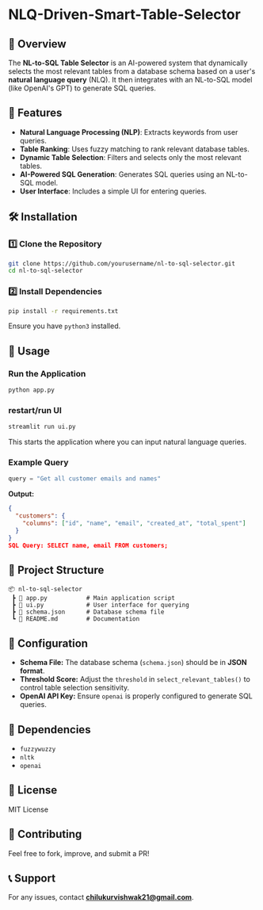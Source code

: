 # NLQ-Driven-Smart-Table-Selector

## 📌 Overview
The **NL-to-SQL Table Selector** is an AI-powered system that dynamically selects the most relevant tables from a database schema based on a user's **natural language query** (NLQ). It then integrates with an NL-to-SQL model (like OpenAI's GPT) to generate SQL queries.

## 🚀 Features
- **Natural Language Processing (NLP)**: Extracts keywords from user queries.
- **Table Ranking**: Uses fuzzy matching to rank relevant database tables.
- **Dynamic Table Selection**: Filters and selects only the most relevant tables.
- **AI-Powered SQL Generation**: Generates SQL queries using an NL-to-SQL model.
- **User Interface**: Includes a simple UI for entering queries.

## 🛠️ Installation
### **1️⃣ Clone the Repository**
```bash
git clone https://github.com/yourusername/nl-to-sql-selector.git
cd nl-to-sql-selector
```
### **2️⃣ Install Dependencies**
```bash
pip install -r requirements.txt
```
Ensure you have `python3` installed.

## 📌 Usage
### **Run the Application**
```bash
python app.py
```
### restart/run UI
```bash
streamlit run ui.py
```
This starts the application where you can input natural language queries.

### **Example Query**
```python
query = "Get all customer emails and names"
```
**Output:**
```json
{
  "customers": {
    "columns": ["id", "name", "email", "created_at", "total_spent"]
  }
}
SQL Query: SELECT name, email FROM customers;
```

## 📂 Project Structure
```
📦 nl-to-sql-selector
 ┣ 📜 app.py           # Main application script
 ┣ 📜 ui.py            # User interface for querying
 ┣ 📜 schema.json      # Database schema file
 ┗ 📜 README.md        # Documentation
```

## 🔧 Configuration
- **Schema File:** The database schema (`schema.json`) should be in **JSON format**.
- **Threshold Score:** Adjust the `threshold` in `select_relevant_tables()` to control table selection sensitivity.
- **OpenAI API Key:** Ensure `openai` is properly configured to generate SQL queries.

## 📌 Dependencies
- `fuzzywuzzy`
- `nltk`
- `openai`

## 📝 License
MIT License

## 🤝 Contributing
Feel free to fork, improve, and submit a PR!

## 📞 Support
For any issues, contact **chilukurvishwak21@gmail.com**.


